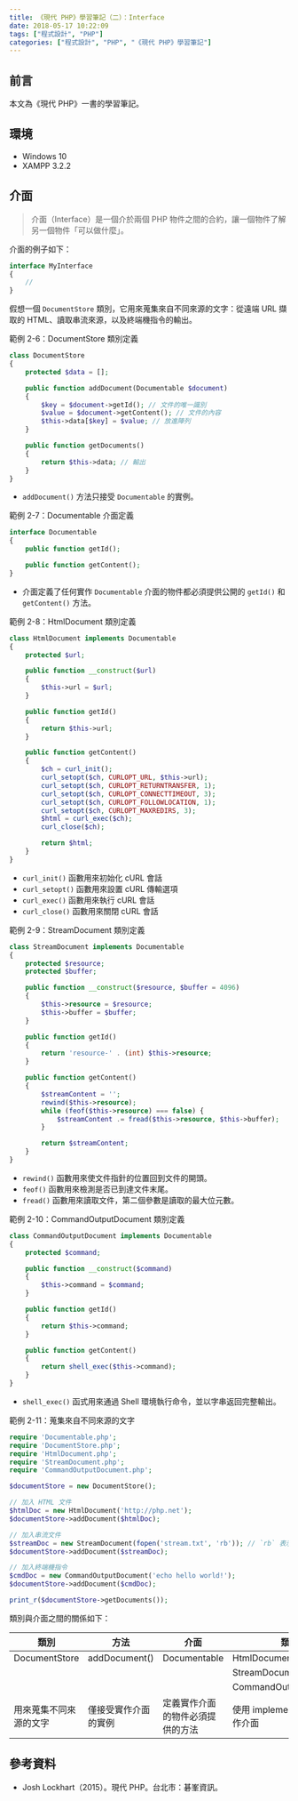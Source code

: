 ```yaml
---
title: 《現代 PHP》學習筆記（二）：Interface
date: 2018-05-17 10:22:09
tags: ["程式設計", "PHP"]
categories: ["程式設計", "PHP", "《現代 PHP》學習筆記"]
---
```


## 前言

本文為《現代 PHP》一書的學習筆記。

## 環境

- Windows 10
- XAMPP 3.2.2

## 介面

> 介面（Interface）是一個介於兩個 PHP 物件之間的合約，讓一個物件了解另一個物件「可以做什麼」。

介面的例子如下：

```PHP
interface MyInterface
{
    //
}
```

假想一個 `DocumentStore` 類別，它用來蒐集來自不同來源的文字：從遠端 URL 擷取的 HTML、讀取串流來源，以及終端機指令的輸出。

範例 2-6：DocumentStore 類別定義

```PHP
class DocumentStore
{
    protected $data = [];

    public function addDocument(Documentable $document)
    {
        $key = $document->getId(); // 文件的唯一識別
        $value = $document->getContent(); // 文件的內容
        $this->data[$key] = $value; // 放進陣列
    }

    public function getDocuments()
    {
        return $this->data; // 輸出
    }
}
```

- `addDocument()` 方法只接受 `Documentable` 的實例。

範例 2-7：Documentable 介面定義

```PHP
interface Documentable
{
    public function getId();

    public function getContent();
}
```

- 介面定義了任何實作 `Documentable` 介面的物件都必須提供公開的 `getId()` 和 `getContent()` 方法。

範例 2-8：HtmlDocument 類別定義

```PHP
class HtmlDocument implements Documentable
{
    protected $url;

    public function __construct($url)
    {
        $this->url = $url;
    }

    public function getId()
    {
        return $this->url;
    }

    public function getContent()
    {
        $ch = curl_init();
        curl_setopt($ch, CURLOPT_URL, $this->url);
        curl_setopt($ch, CURLOPT_RETURNTRANSFER, 1);
        curl_setopt($ch, CURLOPT_CONNECTTIMEOUT, 3);
        curl_setopt($ch, CURLOPT_FOLLOWLOCATION, 1);
        curl_setopt($ch, CURLOPT_MAXREDIRS, 3);
        $html = curl_exec($ch);
        curl_close($ch);

        return $html;
    }
}
```

- `curl_init()` 函數用來初始化 cURL 會話
- `curl_setopt()` 函數用來設置 cURL 傳輸選項
- `curl_exec()` 函數用來執行 cURL 會話
- `curl_close()` 函數用來關閉 cURL 會話

範例 2-9：StreamDocument 類別定義

```PHP
class StreamDocument implements Documentable
{
    protected $resource;
    protected $buffer;

    public function __construct($resource, $buffer = 4096)
    {
        $this->resource = $resource;
        $this->buffer = $buffer;
    }

    public function getId()
    {
        return 'resource-' . (int) $this->resource;
    }

    public function getContent()
    {
        $streamContent = '';
        rewind($this->resource);
        while (feof($this->resource) === false) {
            $streamContent .= fread($this->resource, $this->buffer);
        }

        return $streamContent;
    }
}
```

- `rewind()` 函數用來使文件指針的位置回到文件的開頭。
- `feof()` 函數用來檢測是否已到達文件末尾。
- `fread()` 函數用來讀取文件，第二個參數是讀取的最大位元數。

範例 2-10：CommandOutputDocument 類別定義

```PHP
class CommandOutputDocument implements Documentable
{
    protected $command;

    public function __construct($command)
    {
        $this->command = $command;
    }

    public function getId()
    {
        return $this->command;
    }

    public function getContent()
    {
        return shell_exec($this->command);
    }
}
```

- `shell_exec()` 函式用來通過 Shell 環境執行命令，並以字串返回完整輸出。

範例 2-11：蒐集來自不同來源的文字

```PHP
require 'Documentable.php';
require 'DocumentStore.php';
require 'HtmlDocument.php';
require 'StreamDocument.php';
require 'CommandOutputDocument.php';

$documentStore = new DocumentStore();

// 加入 HTML 文件
$htmlDoc = new HtmlDocument('http://php.net');
$documentStore->addDocument($htmlDoc);

// 加入串流文件
$streamDoc = new StreamDocument(fopen('stream.txt', 'rb')); // `rb` 表示二進位檔案
$documentStore->addDocument($streamDoc);

// 加入終端機指令
$cmdDoc = new CommandOutputDocument('echo hello world!');
$documentStore->addDocument($cmdDoc);

print_r($documentStore->getDocuments());
```

類別與介面之間的關係如下：

| 類別 | 方法 | 介面 | 類別 |
| --- | --- | --- | --- |
| DocumentStore | addDocument() | Documentable | HtmlDocument |
|   |   |   | StreamDocument |
|   |   |   | CommandOutputDocument |
| 用來蒐集不同來源的文字 | 僅接受實作介面的實例 | 定義實作介面的物件必須提供的方法 | 使用 implements 關鍵字實作介面 |

## 參考資料

- Josh Lockhart（2015）。現代 PHP。台北市：碁峯資訊。
